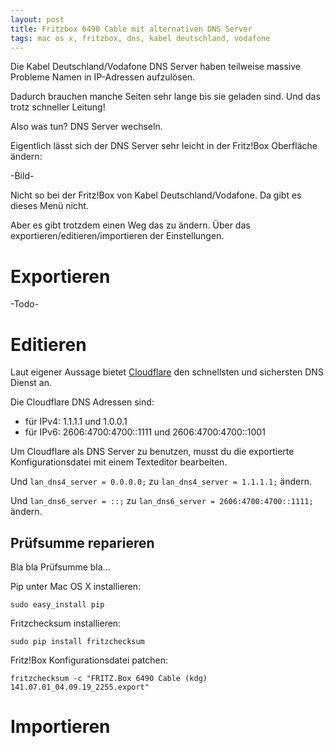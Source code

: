 ```yaml
---
layout: post
title: Fritzbox 6490 Cable mit alternativen DNS Server
tags: mac os x, fritzbox, dns, kabel deutschland, vodafone
---
```


Die Kabel Deutschland/Vodafone DNS Server haben teilweise massive Probleme Namen in IP-Adressen aufzulösen.

Dadurch brauchen manche Seiten sehr lange bis sie geladen sind. Und das trotz schneller Leitung!

Also was tun? DNS Server wechseln.

Eigentlich lässt sich der DNS Server sehr leicht in der Fritz!Box Oberfläche ändern:

-Bild-

Nicht so bei der Fritz!Box von Kabel Deutschland/Vodafone. Da gibt es dieses Menü nicht. 

Aber es gibt trotzdem einen Weg das zu ändern. Über das exportieren/editieren/importieren der Einstellungen.

# Exportieren

-Todo-

# Editieren

Laut eigener Aussage bietet [Cloudflare](https://1.1.1.1/dns/) den schnellsten und sichersten DNS Dienst an.

Die Cloudflare DNS Adressen sind:

* für IPv4: 1.1.1.1 und 1.0.0.1
* für IPv6: 2606:4700:4700::1111 und 2606:4700:4700::1001

Um Cloudflare als DNS Server zu benutzen, musst du die exportierte Konfigurationsdatei mit einem Texteditor bearbeiten.

Und `lan_dns4_server = 0.0.0.0;` zu `lan_dns4_server = 1.1.1.1;` ändern.

Und `lan_dns6_server = ::;` zu `lan_dns6_server = 2606:4700:4700::1111;` ändern.

## Prüfsumme reparieren

Bla bla Prüfsumme bla...

Pip unter Mac OS X installieren:

```
sudo easy_install pip
```

Fritzchecksum installieren:

```
sudo pip install fritzchecksum
```

Fritz!Box Konfigurationsdatei patchen:

```
fritzchecksum -c "FRITZ.Box 6490 Cable (kdg) 141.07.01_04.09.19_2255.export"
```

# Importieren
